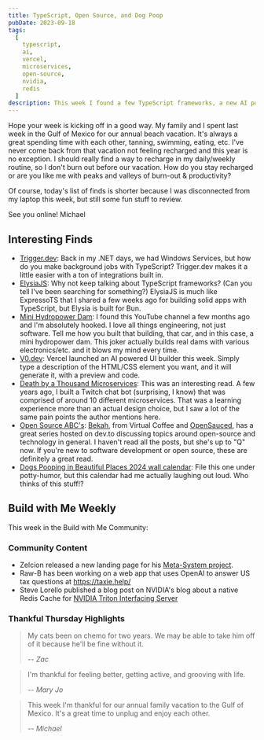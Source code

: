 ```yaml
---
title: TypeScript, Open Source, and Dog Poop
pubDate: 2023-09-18
tags:
  [
    typescript,
    ai,
    vercel,
    microservices,
    open-source,
    nvidia,
    redis
  ]
description: This week I found a few TypeScript frameworks, a new AI powered UI builder, and a calendar of dogs pooping in beautiful places.
---
```


Hope your week is kicking off in a good way. My family and I spent last week in the Gulf of Mexico for our annual beach vacation. It's always a great spending time with each other, tanning, swimming, eating, etc. I've never come back from that vacation not feeling recharged and this year is no exception. I should really find a way to recharge in my daily/weekly routine, so I don't burn out before our vacation. How do you stay recharged or are you like me with peaks and valleys of burn-out & productivity?

Of course, today's list of finds is shorter because I was disconnected from my laptop this week, but still some fun stuff to review.

See you online!
Michael

## Interesting Finds

- [​Trigger.dev](https://trigger.dev/): Back in my .NET days, we had Windows Services, but how do you make background jobs with TypeScript? Trigger.dev makes it a little easier with a ton of integrations built in.
- [ElysiaJS](https://elysiajs.com/): Why not keep talking about TypeScript frameworks? (Can you tell I've been searching for something?) ElysiaJS is much like ExpressoTS that I shared a few weeks ago for building solid apps with TypeScript, but Elysia is built for Bun.
- [Mini Hydropower Dam](https://www.youtube.com/watch?v=Z2xI02kB2lw): I found this YouTube channel a few months ago and I'm absolutely hooked. I love all things engineering, not just software. Tell me how you built that building, that car, and in this case, a mini hydropower dam. This joker actually builds real dams with various electronics/etc. and it blows my mind every time.
- [V0.dev](https://v0.dev/): Vercel launched an AI powered UI builder this week. Simply type a description of the HTML/CSS element you want, and it will generate it, with a preview and code.
- [Death by a Thousand Microservices](https://renegadeotter.com/2023/09/10/death-by-a-thousand-microservices.html): This was an interesting read. A few years ago, I built a Twitch chat bot (surprising, I know) that was comprised of around 10 different microservices. That was a learning experience more than an actual design choice, but I saw a lot of the same pain points the author mentions here.
- [Open Source ABC's](https://dev.to/bekahhw/series/23962): [Bekah](https://twitter.com/BekahHW), from Virtual Coffee and [OpenSauced](https://twitter.com/saucedopen), has a great series hosted on dev.to discussing topics around open-source and technology in general. I haven't read all the posts, but she's up to "Q" now. If you're new to software development or open source, these are definitely a great read.
- [Dogs Pooping in Beautiful Places 2024 wall calendar](https://joyfullift.co/products/artistic-expression-of-furry-friends-calendar?twclid=2-z1gcyjwtb3w3kcnxa62kuqlo): File this one under potty-humor, but this calendar had me actually laughing out loud. Who thinks of this stuff!?

## Build with Me Weekly

This week in the Build with Me Community:

### Community Content

- Zelcion released a new landing page for his [Meta-System project](https://mapikit.github.io/meta-system-docs/).
- Raw-B has been working on a web app that uses OpenAI to answer US tax questions at https://taxie.help/
- Steve Lorello published a blog post on NVIDIA's blog about a native Redis Cache for [NVIDIA Triton Interfacing Server](https://developer.nvidia.com/blog/how-to-build-a-distributed-inference-cache-with-nvidia-triton-and-redis/)

### Thankful Thursday Highlights

> My cats been on chemo for two years. We may be able to take him off of it because he'll be fine without it.
>
> -- _Zac_

> I'm thankful for feeling better, getting active, and grooving with life.
>
> -- _Mary Jo_

> This week I'm thankful for our annual family vacation to the Gulf of Mexico. It's a great time to unplug and enjoy each other.
>
> -- _Michael_

